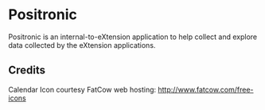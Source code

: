 # Positronic

Positronic is an internal-to-eXtension application to help collect and explore data collected by the eXtension applications.

## Credits

Calendar Icon courtesy FatCow web hosting: http://www.fatcow.com/free-icons 
